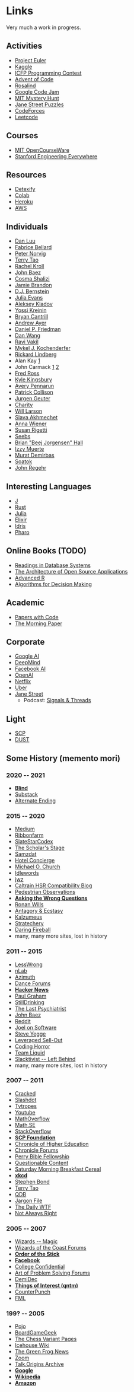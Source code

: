 # Links

Very much a work in progress.

## Activities
- [Project Euler](https://projecteuler.net)
- [Kaggle](https://www.kaggle.com/)
- [ICFP Programming Contest](https://www.icfpconference.org/contest.html)
- [Advent of Code](https://adventofcode.com/)
- [Rosalind](https://rosalind.info/about/)
- [Google Code Jam](https://codingcompetitions.withgoogle.com/codejam/)
- [MIT Mystery Hunt](http://web.mit.edu/puzzle/www/)
- [Jane Street Puzzles](https://www.janestreet.com/puzzles/)
- [CodeForces](https://codeforces.com/)
- [Leetcode](https://leetcode.com/)

## Courses
- [MIT OpenCourseWare](https://ocw.mit.edu)
- [Stanford Engineering Everywhere](https://see.stanford.edu/)

## Resources
- [Detexify](https://detexify.kirelabs.org/classify.html)
- [Colab](https://colab.research.google.com/)
- [Heroku](https://www.heroku.com/free)
- [AWS](https://aws.amazon.com/free/)

## Individuals
- [Dan Luu](https://danluu.com/)
- [Fabrice Bellard](https://bellard.org/)
- [Peter Norvig](https://www.norvig.com/)
- [Terry Tao](https://terrytao.wordpress.com/)
- [Rachel Kroll](https://rachelbythebay.com/w/)
- [John Baez](https://johnbaez.wordpress.com/)
- [Cosma Shalizi](http://bactra.org/weblog/)
- [Jamie Brandon](https://www.scattered-thoughts.net/)
- [D.J. Bernstein](http://cr.yp.to/djb.html)
- [Julia Evans](https://jvns.ca/)
- [Aleksey Kladov](https://matklad.github.io/)
- [Yossi Kreinin](http://yosefk.com/)
- [Bryan Cantrill](http://dtrace.org/blogs/bmc/)
- [Andrew Ayer](https://www.agwa.name/)
- [Daniel P. Friedman](https://legacy.cs.indiana.edu/~dfried/)
- [Dan Wang](https://danwang.co/)
- [Ravi Vakil](https://math.stanford.edu/~vakil/)
- [Mykel J. Kochenderfer](https://mykel.kochenderfer.com/)
- [Rickard Lindberg](http://rickardlindberg.me/writing/)
- Alan Kay [1](http://rickardlindberg.me/writing/alan-kay-notes/)
- John Carmack [1](http://sevangelatos.com/tag/john-carmack/)
  [2](http://number-none.com/blow/john_carmack_on_inlined_code.html)
- [Fred Ross](https://madhadron.com)
- [Kyle Kingsbury](https://aphyr.com/)
- [Avery Pennarun](https://apenwarr.ca/log/)
- [Patrick Collison](https://patrickcollison.com/blog)
- [Jurgen Geuter](https://tante.cc)
- [Charity](https://charity.wtf)
- [Will Larson](https://lethain.com)
- [Slava Akhmechet](https://www.spakhm.com)
- [Anna Wiener](https://www.annawiener.com)
- [Susan Rigetti](https://www.susanrigetti.com)
- [Seebs](https://www.seebs.net)
- [Brian "Beej Jorgensen" Hall](http://beej.us)
- [Izzy Muerte](https://izzys.casa)
- [Murat Demirbas](http://muratbuffalo.blogspot.com)
- [Soatok](https://soatok.blog/)
- [John Regehr](https://blog.regehr.org)

## Interesting Languages
- [J](https://www.jsoftware.com/#/)
- [Rust](https://www.rust-lang.org/)
- [Julia](https://julialang.org/)
- [Elixir](https://elixir-lang.org/)
- [Idris](http://docs.idris-lang.org/en/latest/index.html)
- [Pharo](https://pharo.org/)

## Online Books (TODO)
- [Readings in Database Systems](http://www.redbook.io/)
- [The Architecture of Open Source
  Applications](http://www.aosabook.org/en/index.html)
- [Advanced R](https://adv-r.hadley.nz/)
- [Algorithms for Decision Making](https://algorithmsbook.com)

## Academic
- [Papers with Code](https://paperswithcode.com/)
- [The Morning Paper](https://blog.acolyer.org/)

## Corporate
- [Google AI](https://ai.googleblog.com/)
- [DeepMind](https://deepmind.com/blog)
- [Facebook AI](https://ai.facebook.com/blog)
- [OpenAI](https://openai.com/blog/)
- [Netflix](https://netflixtechblog.com/)
- [Uber](https://eng.uber.com/)
- [Jane Street](https://blog.janestreet.com/)
  - Podcast: [Signals & Threads](https://signalsandthreads.com/)

## Light
- [SCP](https://scp-wiki.wikidot.com/)
- [DUST](https://www.youtube.com/channel/UC7sDT8jZ76VLV1u__krUutA)

## Some History (memento mori)

### 2020 -- 2021
- **[Blind](https://www.teamblind.com/)**
- [Substack](https://substack.com/)
- [Alternate Ending](https://www.alternateending.com/)

### 2015 -- 2020
- [Medium](https://medium.com/)
- [Ribbonfarm](https://www.ribbonfarm.com/)
- [SlateStarCodex](https://slatestarcodex.com/archives/)
- [The Scholar's Stage](https://scholars-stage.org/)
- [Samzdat](https://samzdat.com/archive/)
- [Hotel Concierge](https://hotelconcierge.tumblr.com/)
- [Michael O. Church](https://michaelochurch.wordpress.com/)
- [Idlewords](https://idlewords.com/)
- [jwz](https://www.jwz.org/blog/)
- [Caltrain HSR Compatibility Blog](https://caltrain-hsr.blogspot.com/)
- [Pedestrian Observations](https://pedestrianobservations.com/)
- **[Asking the Wrong Questions](http://wrongquestions.blogspot.com/)**
- [Ronan Wills](https://www.ronanwills.com/)
- [Antagory & Ecstasy](https://antagonyecstasy.blogspot.com/)
- [Kalzumeus](https://www.kalzumeus.com/archive/)
- [Stratechery](https://stratechery.com/)
- [Daring Fireball](https://daringfireball.net/)
- many, many more sites, lost in history

### 2011 -- 2015
- [LessWrong](https://www.lesswrong.com/)
- [nLab](https://ncatlab.org/nlab/show/HomePage)
- [Azimuth](https://www.azimuthproject.org/azimuth/show/HomePage)
- [Dance Forums](https://www.dance-forums.com/)
- **[Hacker News](https://news.ycombinator.com/)**
- [Paul Graham](http://paulgraham.com/articles.html)
- [StillDrinking](https://www.stilldrinking.org/essays.php)
- [The Last Psychiatrist](https://thelastpsychiatrist.com/archives.html)
- [John Baez](https://johnbaez.wordpress.com/)
- [Reddit](https://www.reddit.com/)
- [Joel on Software](https://www.joelonsoftware.com/)
- [Steve Yegge](https://steve-yegge.blogspot.com/)
- [Leveraged Sell-Out](https://www.leveragedsellout.com/)
- [Coding Horror](https://blog.codinghorror.com/)
- [Team Liquid](https://tl.net/forum/)
- [Slacktivist -- Left
  Behind](https://www.patheos.com/blogs/slacktivist/2015/11/05/left-behind-index-the-whole-thing/)
- many, many more sites, lost in history

### 2007 -- 2011
- [Cracked](https://www.cracked.com/)
- [Slashdot](https://slashdot.org/)
- [Tvtropes](https://tvtropes.org/)
- [Youtube](https://www.youtube.com/)
- [MathOverflow](https://mathoverflow.net/)
- [Math.SE](https://math.stackexchange.com/)
- [StackOverflow](https://stackoverflow.com/)
- **[SCP Foundation](https://scp-wiki.wikidot.com/)**
- [Chronicle of Higher Education](https://www.chronicle.com/)
- [Chronicle Forums](https://www.chronicle.com/page/chronicle-forums)
- [Perry Bible Fellowship](https://pbfcomics.com/)
- [Questionable Content](https://www.questionablecontent.net/archive.php)
- [Saturday Morning Breakfast Cereal](https://www.smbc-comics.com/)
- **[xkcd](https://xkcd.com/)**
- [Stephen
  Bond](https://fortressofserenity.tumblr.com/post/87060988867/an-ode-to-stephen-plaz-bond)
- [Terry Tao](https://terrytao.wordpress.com/)
- [QDB](http://bash.org/)
- [Jargon File](http://www.catb.org/jargon/html/)
- [The Daily WTF](https://thedailywtf.com/)
- [Not Always Right](https://notalwaysright.com/)

### 2005 -- 2007
- [Wizards -- Magic](https://magic.wizards.com/en)
- [Wizards of the Coast
  Forums](https://dnd.wizards.com/articles/news/wizards-coast-community-forums-be-shut-down)
- **[Order of the Stick](https://www.giantitp.com/comics/oots.html)**
- **[Facebook](https://www.facebook.com/)**
- [College Confidential](https://www.collegeconfidential.com/)
- [Art of Problem Solving Forums](https://artofproblemsolving.com/community)
- [DemiDec](http://demidec.com/newdemidec/)
- **[Things of Interest (qntm)](http://qntm.org/)**
- [CounterPunch](https://www.counterpunch.org/)
- [FML](https://www.fmylife.com/)

### 199? -- 2005
- [Pojo](https://www.pojo.com/pokemon/)
- [BoardGameGeek](https://www.boardgamegeek.com/)
- [The Chess Variant Pages](https://www.chessvariants.com/)
- [Icehouse Wiki](https://www.icehousegames.org/wiki/index.php?title=Main_Page)
- [The Green Frog News](https://www.greenfrognews.com/)
- [Zoom](http://r53-vip-soup.pbskids.org/zoom/index.html)
- [Talk.Origins Archive](http://talkorigins.org/)
- **[Google](https://www.google.com/)**
- **[Wikipedia](https://en.wikipedia.org/wiki/Main_Page)**
- **[Amazon](https://www.amazon.com/)**
